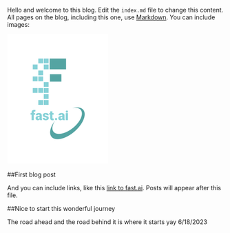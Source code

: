 Hello and welcome to this blog. Edit the `index.md` file to change this content. All pages on the blog, including this one, use [Markdown](https://guides.github.com/features/mastering-markdown/). You can include images:

![Image of fast.ai logo](images/logo.png)

##First blog post

And you can include links, like this [link to fast.ai](https://www.fast.ai). Posts will appear after this file. 

##Nice to start this wonderful journey

The road ahead and the road behind
it is where it starts yay 6/18/2023
